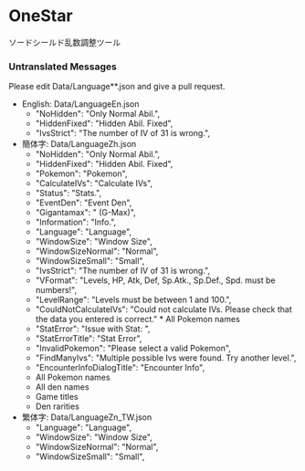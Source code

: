 # OneStar
ソードシールド乱数調整ツール

### Untranslated Messages
Please edit Data/Language**.json and give a pull request.
* English: Data/LanguageEn.json
  * "NoHidden": "Only Normal Abil.",
  * "HiddenFixed": "Hidden Abil. Fixed",
  * "IvsStrict": "The number of IV of 31 is wrong.",
* 簡体字: Data/LanguageZh.json
  * "NoHidden": "Only Normal Abil.",
  * "HiddenFixed": "Hidden Abil. Fixed",
  * "Pokemon": "Pokemon",
  * "CalculateIVs": "Calculate IVs",
  * "Status": "Stats.",
  * "EventDen": "Event Den",
  * "Gigantamax": " (G-Max)",
  * "Information": "Info.",
  * "Language": "Language",
  * "WindowSize": "Window Size",
  * "WindowSizeNormal": "Normal",
  * "WindowSizeSmall": "Small",
  * "IvsStrict": "The number of IV of 31 is wrong.",
  * "VFormat": "Levels, HP, Atk, Def, Sp.Atk., Sp.Def., Spd. must be numbers!",
  * "LevelRange": "Levels must be between 1 and 100.",
  * "CouldNotCalculateIVs": "Could not calculate IVs. Please check that the data you entered is correct."  * All Pokemon names
  * "StatError": "Issue with Stat: ",
  * "StatErrorTitle": "Stat Error",
  * "InvalidPokemon": "Please select a valid Pokemon",
  * "FindManyIvs": "Multiple possible Ivs were found. Try another level.",
  * "EncounterInfoDialogTitle": "Encounter Info",
  * All Pokemon names
  * All den names
  * Game titles
  * Den rarities
* 繁体字: Data/LanguageZn_TW.json
  * "Language": "Language",
  * "WindowSize": "Window Size",
  * "WindowSizeNormal": "Normal",
  * "WindowSizeSmall": "Small",
